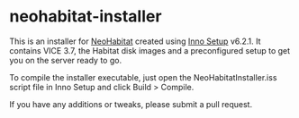 # neohabitat-installer
This is an installer for [NeoHabitat](http://neohabitat.org) created using [Inno Setup](https://jrsoftware.org/isinfo.php) v6.2.1. It contains VICE 3.7, the Habitat disk images and a preconfigured setup to get you on the server ready to go.

To compile the installer executable, just open the NeoHabitatInstaller.iss script file in Inno Setup and click Build > Compile. 

If you have any additions or tweaks, please submit a pull request.
